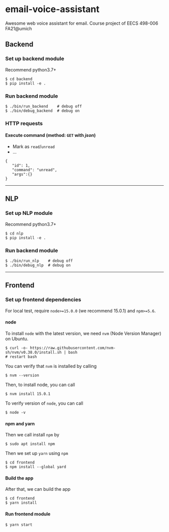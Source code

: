 # email-voice-assistant
Awesome web voice assistant for email. Course project of EECS 498-006 FA21@umich

## Backend
### Set up backend module
Recommend python3.7+
```
$ cd backend
$ pip install -e .
```
### Run backend module
```
$ ./bin/run_backend    # debug off
$ ./bin/debug_backend  # debug on
```
### HTTP requests
#### Execute command (method: `GET` with _json_)
- Mark as `read`/`unread`
- ...

```
{
   "id": 1,
   "command": "unread",
   "args":{}
}

```
---

## NLP
### Set up NLP module
Recommend python3.7+
```
$ cd nlp
$ pip install -e .
```
### Run backend module
```
$ ./bin/run_nlp    # debug off
$ ./bin/debug_nlp  # debug on
```
---

## Frontend
### Set up frontend dependencies
For local test, require `node>=15.0.0` (we recommend 15.0.1) and `npm>=5.6`.

#### node
To install `node` with the latest version, we need `nvm` (Node Version Manager) on Ubuntu.
```
$ curl -o- https://raw.githubusercontent.com/nvm-sh/nvm/v0.38.0/install.sh | bash
# restart bash
```
You can verify that `nvm` is installed by calling
```
$ nvm --version
```
Then, to install node, you can call
```
$ nvm install 15.0.1
```
To verify version of `node`, you can call
```
$ node -v
```

#### npm and yarn
Then we call install `npm` by
```
$ sudo apt install npm
```
Then we set up `yarn` using `npm`
```
$ cd frontend
$ npm install --global yard
```

#### Build the app
After that, we can build the app
```
$ cd frontend
$ yarn install
```
#### Run frontend module
```
$ yarn start
```
